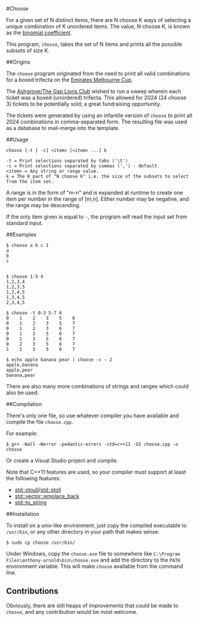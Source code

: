 #Choose

For a given set of N distinct items, there are N choose K ways of selecting a 
unique combination of K unordered items. The value, N choose K, is known as the
[binomial coefficient](http://mathworld.wolfram.com/BinomialCoefficient.html).


This program, `choose`, takes the set of N items and prints all the
possible subsets of size K.

##Origins

The `choose` program originated from the need to print all valid combinations for a boxed trifecta
on the [Emirates Melbourne Cup](http://melbournecup.com/).

The [Ashgrove/The Gap Lions Club](https://www.facebook.com/AshgroveTheGapLionsClub) wished to run a
sweep wherein each ticket was a boxed (unordered) trifecta. This allowed for 2024 (24 choose 3) tickets
to be potentially sold; a great fundraising opportunity.

The tickets were generated by using an infantile version of `choose` to print all 2024 combinations
in comma-separated form. The resulting file was used as a database to mail-merge into the template.


##Usage

    choose [-t | -c] <item> [<item> ...] k
  
    -t = Print selections separated by tabs ('\t')
    -c = Print selections separated by commas (',') - default
    <item> = Any string or range value. 
    k = The K part of "N choose K" i.e. the size of the subsets to select from the item set.

A range is in the form of "m-n" and is expanded at runtime 
to create one item per number in the range of [m,n].
Either number may be negative, and the range may be descending.

If the only item given is equal to `-`, the program will read the input set from standard input.


##Examples

    $ choose a b c 1
    a
    b
    c
    

    $ choose 1-5 4
    1,2,3,4
    1,2,3,5
    1,2,4,5
    1,3,4,5
    2,3,4,5
    
    $ choose -t 0-3 5-7 6
    0    1    2    3    5    6
    0    1    2    3    5    7
    0    1    2    3    6    7
    0    1    2    5    6    7
    0    1    3    5    6    7
    0    2    3    5    6    7
    1    2    3    5    6    7
    
    $ echo apple banana pear | choose -c - 2
    apple,banana
    apple,pear
    banana,pear
    
There are also many more combinations of strings and ranges which could also be used.

##Compilation

There's only one file, so use whatever compiler you have available and compile the file `choose.cpp`.

For example:

    $ g++ -Wall -Werror -pedantic-errors -std=c++11 -O2 choose.cpp -o choose
    
Or create a Visual Studio project and compile.

Note that C++11 features are used, so your compiler must support at least the following features:

 - [std::stoull](http://en.cppreference.com/w/cpp/string/basic_string/stoul)/[std::stoll](http://en.cppreference.com/w/cpp/string/basic_string/stol)
 - [std::vector::emplace_back](http://en.cppreference.com/w/cpp/container/vector/emplace_back)
 - [std::to_string](http://en.cppreference.com/w/cpp/string/basic_string/to_string)
 

##Installation

To install on a unix-like environment, just copy the compiled executable to `/usr/bin`, or any other
directory in your path that makes sense:

    $ sudo cp choose /usr/bin/
    
Under Windows, copy the `choose.exe` file to somewhere like 
`C:\Program Files\anthony-arnold\bin\choose.exe`
and add the directory to the `PATH` environment variable. This will make `choose` available from the
command line.
    
## Contributions

Obviously, there are still heaps of improvements that could be made to `choose`, 
and any contribution would be most welcome.
    
